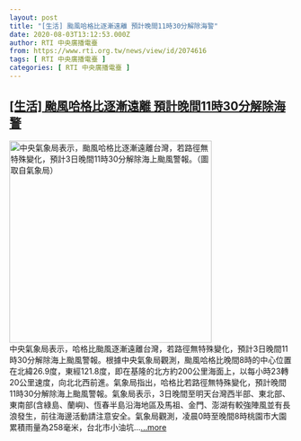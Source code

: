 ```yaml
---
layout: post
title: "[生活] 颱風哈格比逐漸遠離 預計晚間11時30分解除海警"
date: 2020-08-03T13:12:53.000Z
author: RTI 中央廣播電臺
from: https://www.rti.org.tw/news/view/id/2074616
tags: [ RTI 中央廣播電臺 ]
categories: [ RTI 中央廣播電臺 ]
---
```

<!--1596460373000-->
[[生活] 颱風哈格比逐漸遠離 預計晚間11時30分解除海警](https://www.rti.org.tw/news/view/id/2074616)
------

<div>
<img src="https://static.rti.org.tw/assets/thumbnails/2020/08/03/3356948b187aa89d51fcb5328ad0947f.jpg" width="360" alt="中央氣象局表示，颱風哈格比逐漸遠離台灣，若路徑無特殊變化，預計3日晚間11時30分解除海上颱風警報。（圖取自氣象局）" title="中央氣象局表示，颱風哈格比逐漸遠離台灣，若路徑無特殊變化，預計3日晚間11時30分解除海上颱風警報。（圖取自氣象局）"><br>中央氣象局表示，哈格比颱風逐漸遠離台灣，若路徑無特殊變化，預計3日晚間11時30分解除海上颱風警報。根據中央氣象局觀測，颱風哈格比晚間8時的中心位置在北緯26.9度，東經121.8度，即在基隆的北方約200公里海面上，以每小時23轉20公里速度，向北北西前進。氣象局指出，哈格比若路徑無特殊變化，預計晚間11時30分解除海上颱風警報。氣象局表示，3日晚間至明天台灣西半部、東北部、東南部(含綠島、蘭嶼)、恆春半島沿海地區及馬祖、金門、澎湖有較強陣風並有長浪發生，前往海邊活動請注意安全。氣象局觀測，凌晨0時至晚間8時桃園市大園累積雨量為258毫米，台北市小油坑...<a target="_blank" href="https://www.rti.org.tw/news/view/id/2074616">...more</a>
</div>
